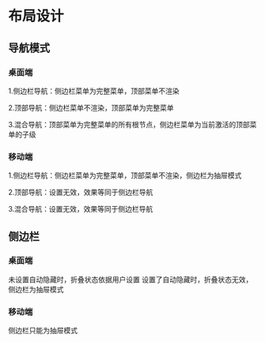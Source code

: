 # 布局设计

## 导航模式

### 桌面端

1.侧边栏导航：侧边栏菜单为完整菜单，顶部菜单不渲染

2.顶部导航：侧边栏菜单不渲染，顶部菜单为完整菜单

3.混合导航：顶部菜单为完整菜单的所有根节点，侧边栏菜单为当前激活的顶部菜单的子级

### 移动端

1.侧边栏导航：侧边栏菜单为完整菜单，顶部菜单不渲染，侧边栏为抽屉模式

2.顶部导航：设置无效，效果等同于侧边栏导航

3.混合导航：设置无效，效果等同于侧边栏导航

## 侧边栏

### 桌面端

未设置自动隐藏时，折叠状态依据用户设置
设置了自动隐藏时，折叠状态无效，侧边栏为抽屉模式

### 移动端

侧边栏只能为抽屉模式
